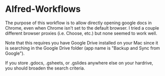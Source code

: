 # Alfred-Workflows

The purpose of this workflow is to allow directly opening google docs in Chrome,
even when Chrome isn't set to the default browser.  I tried a couple different 
browser proxies (i.e. Choose, etc.) but none seemed to work well.  

Note that this requires you have Google Drive installed on your Mac since it is
searching in the Google Drive folder (app name is "Backup and Sync from Google"). 

If you store .gdocs, .gsheets, or .gslides anywhere else on your hardrive, you
should broaden the search criteria.
